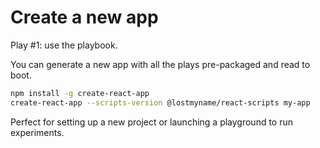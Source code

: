 # Create a new app

Play \#1: use the playbook.

You can generate a new app with all the plays pre-packaged and read to boot.

```sh
npm install -g create-react-app
create-react-app --scripts-version @lostmyname/react-scripts my-app
```

Perfect for setting up a new project or launching a playground to run experiments.
